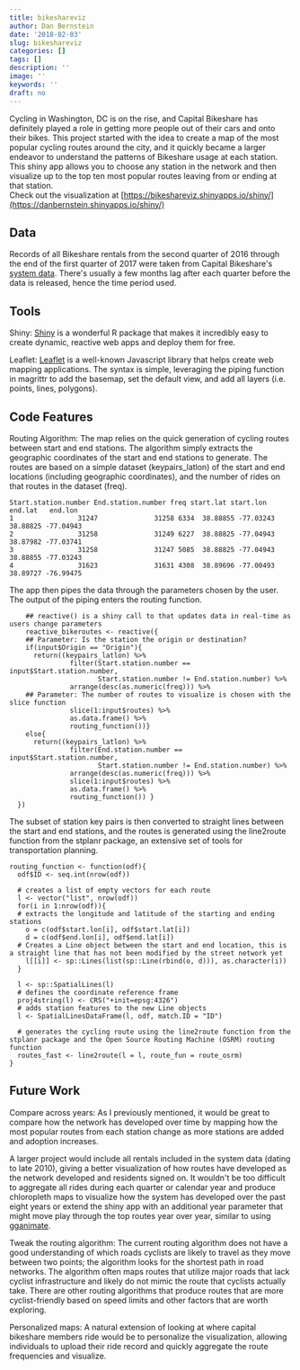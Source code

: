 ```yaml
---
title: bikeshareviz
author: Dan Bernstein
date: '2018-02-03'
slug: bikeshareviz
categories: []
tags: []
description: ''
image: ''
keywords: ''
draft: no
---
```

Cycling in Washington, DC is on the rise, and Capital Bikeshare has 
definitely played a role in getting more people out of their cars and onto their 
bikes. This project started with the idea to create a map of the most popular cycling
routes around the city, and it quickly became a larger endeavor to understand the patterns 
of Bikeshare usage at each station. This shiny app allows you to choose any station in
the network and then visualize up to the top ten most popular routes leaving from or ending at 
that station.  
Check out the visualization at [https://bikeshareviz.shinyapps.io/shiny/](https://danbernstein.shinyapps.io/shiny/)

## **Data**  
Records of all Bikeshare rentals from the second quarter of 2016 through the end of
the first quarter of 2017 were taken from Capital Bikeshare's [system data](https://s3.amazonaws.com/capitalbikeshare-data/index.html). There's usually a few months lag
after each quarter before the data is released, hence the time period used. 

## **Tools**

Shiny: [Shiny](https://shiny.rstudio.com/) is a wonderful R package that makes it incredibly easy to create dynamic, reactive web apps and deploy them for free. 

Leaflet: [Leaflet](https://rstudio.github.io/leaflet/) is a well-known Javascript library that helps create web mapping applications. The syntax is simple, leveraging the piping function in magrittr to add the basemap, set the default view, and add all layers (i.e. points, lines, polygons). 

## **Code Features**  
Routing Algorithm: The map relies on the quick generation of cycling routes between start and end stations. The algorithm simply extracts the geographic coordinates of the start and end stations to generate. The routes are based on a simple dataset (keypairs_latlon) of the start and end locations (including geographic coordinates), and the number of rides on that routes in the dataset (freq).  

```{r}
Start.station.number End.station.number freq start.lat start.lon  end.lat   end.lon
1                31247              31258 6334  38.88855 -77.03243 38.88825 -77.04943
2                31258              31249 6227  38.88825 -77.04943 38.87982 -77.03741
3                31258              31247 5085  38.88825 -77.04943 38.88855 -77.03243
4                31623              31631 4308  38.89696 -77.00493 38.89727 -76.99475
```

The app then pipes the data through the parameters chosen by the user. The output of the piping enters the routing function.  

```{r}
    ## reactive() is a shiny call to that updates data in real-time as users change parameters
    reactive_bikeroutes <- reactive({
    ## Parameter: Is the station the origin or destination? 
    if(input$Origin == "Origin"){
      return((keypairs_latlon) %>% 
               filter(Start.station.number == input$Start.station.number,
                      Start.station.number != End.station.number) %>% 
               arrange(desc(as.numeric(freq))) %>% 
    ## Parameter: The number of routes to visualize is chosen with the slice function
               slice(1:input$routes) %>% 
               as.data.frame() %>% 
               routing_function())}
    else{
      return((keypairs_latlon) %>% 
               filter(End.station.number == input$Start.station.number,
                      Start.station.number != End.station.number) %>% 
               arrange(desc(as.numeric(freq))) %>% 
               slice(1:input$routes) %>% 
               as.data.frame() %>% 
               routing_function()) }
  })
```


The subset of station key pairs is then converted to straight lines between the start and end stations, and the routes is generated using the line2route function from the stplanr package, an extensive set of tools for transportation planning.  

```{r}
routing_function <- function(odf){
  odf$ID <- seq.int(nrow(odf))
  
  # creates a list of empty vectors for each route
  l <- vector("list", nrow(odf))
  for(i in 1:nrow(odf)){
  # extracts the longitude and latitude of the starting and ending stations
    o = c(odf$start.lon[i], odf$start.lat[i])
    d = c(odf$end.lon[i], odf$end.lat[i])
  # Creates a Line object between the start and end location, this is a straight line that has not been modified by the street network yet
    l[[i]] <- sp::Lines(list(sp::Line(rbind(o, d))), as.character(i))
  }
  
  l <- sp::SpatialLines(l)
  # defines the coordinate reference frame
  proj4string(l) <- CRS("+init=epsg:4326")
  # adds station features to the new Line objects
  l <- SpatialLinesDataFrame(l, odf, match.ID = "ID")
  
  # generates the cycling route using the line2route function from the stplanr package and the Open Source Routing Machine (OSRM) routing function
  routes_fast <- line2route(l = l, route_fun = route_osrm)
}
```

## **Future Work**

Compare across years: As I previously mentioned, it would be great to compare how the network has developed over time by mapping how the most popular routes from each station change as more stations are added and adoption increases. 

A larger project would include all rentals included in the system data (dating to late 2010), giving a better visualization of how routes have developed as the network developed and residents signed on. It wouldn't be too difficult to aggregate all rides during each quarter
or calendar year and produce chloropleth maps to visualize how the system has developed
over the past eight years or extend the shiny app with an additional year parameter that might move play through the top routes year over year, similar to using [gganimate](https://github.com/dgrtwo/gganimate).


Tweak the routing algorithm: The current routing algorithm does not have a good understanding of which roads cyclists are likely to travel as they move between two points; the algorithm looks for the shortest path in road networks. The algorithm often maps routes that utilize major roads that lack cyclist infrastructure and likely do not mimic the route that cyclists actually take. There are other routing algorithms that produce routes that are more cyclist-friendly based on speed limits and other factors that are worth exploring.

Personalized maps: A natural extension of looking at where capital bikeshare members ride would be to personalize the visualization, allowing individuals to upload their ride record and quickly aggregate the route frequencies and visualize. 

